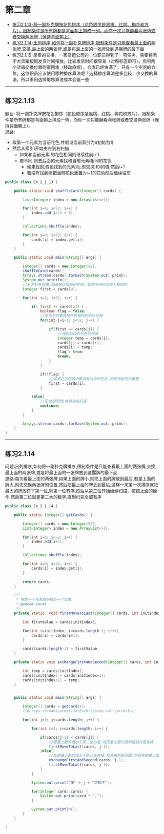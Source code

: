 # 第二章
- <a href="#p2-1-13">练习2.1.13-将一副扑克牌按花色排序（花色顺序是黑桃、红桃、梅花和方片），限制条件是所有牌都是背面朝上排成一列，而你一次只能翻看两张牌或者交换两张牌（保持背面朝上）</a>
- <a href="#p2-1-14">练习2.1.14-出列排序,如何将一副扑克牌排序,限制条件是只能查看最上面的两张牌,交换,最上面的两张牌,或是将最上面的一张牌放到这摞牌的最下面</a>
- 练习2.1.15-昂贵的交换。一家货运公司的一位职员得到了一项任务，需要将若干大货箱按照发货时间摆放。比较发货时间很容易（对照标签即可），但将两个货箱交换位置则很困难（移动麻烦）。仓库已经快满了，只有一个空闲的仓位。这位职员应该使用哪种排序算法呢？选择排序算法是多比较，少交换的算法。所以采用选择排序算法成本会低一些
--------
## <a id="p2-1-13">练习2.1.13</a>

题目: 将一副扑克牌按花色排序（花色顺序是黑桃、红桃、梅花和方片），限制条件是所有牌都是背面朝上排成一列，而你一次只能翻看两张牌或者交换两张牌（保持背面朝上）。  
思路:  
- 取第一个元素为当前花色,并假设当前索引为i(初始为1)
- 然后从索引i开始由左到右扫描  
  - 如果和当前元素i的花色相同则继续往前i+1  
  - 若不同,则去后面的元素找和当前元素i相同的花色  
    - 如果找到,假设找到的元素为j,则交换j和i的值,然后i+1  
    - 若没有找到则把当前花色重置为i+1的花色然后继续往前  
```java 
public class Ex_2_1_13 {

    public static void shuffleCard(Integer[] cards) {

        List<Integer> index = new ArrayList<>();

        for(int i=0; i<52; i++) {
            index.add(i/13 + 1);
        }

        Collections.shuffle(index);

        for(int i=0; i<52; i++) {
            cards[i] = index.get(i);
        }
    }

    public static void main(String[] args) {

        Integer[] cards = new Integer[52];
        shuffleCard(cards);
        Arrays.stream(cards).forEach(System.out::print);
        System.out.println();
        //从左到右扫描,如果数组相同则往前，如果不同则交换为相同的
        Integer first = cards[0];

        for(int i=1; i<52; i++) {

            if( first != cards[i]) {
                boolean flag = false;
                //花色不同要去找花色相同的然后交换
                for(int j=i+1; j<52; j++) {

                    if(first == cards[j]) {
                        //找到对应的花色并交换
                        Integer temp = cards[j];
                        cards[j] = cards[i];
                        cards[i] = temp;
                        flag = true;
                        break;
                    }
                }

                if(!flag) {
                    //如果之后的牌中都没有对应的花色,则把当前花色重置
                    first = cards[i];
                }

            }else{
                //花色相同则i继续向前扫描
                continue;
            }
        }

        Arrays.stream(cards).forEach(System.out::print);
    }
}

```
----
## <a id="p2-1-14">练习2.1.14</a>
问题:出列排序,如何将一副扑克牌排序,限制条件是只能查看最上面的两张牌,交换,最上面的两张牌,或是将最上面的一张牌放到这摞牌的最下面  
思路:每次看最上面的两张牌,如果上面的牌小,则把上面的牌放到最后,若是上面的牌大,则先交换两张牌的位置,然后把最上面的牌丢到最后,这样一来第一次排序就把最大的牌放在了第一位,则第一位有序,然后从第二位开始继续扫描，按照上面的操作,然后第二位就是第二大的数字,直到扫完全部有序
```java
public class Ex_2_1_14 {

    public static Integer[] getCards() {

        Integer[] cards = new Integer[52];
        List<Integer> index = new ArrayList<>();

        for(int i=0; i<52; i++) {
            index.add(i+1);
        }

        Collections.shuffle(index);

        for(int i=0; i<52; i++) {
            cards[i] = index.get(i);
        }

        return cards;
    }

    /**
     * 把第一个元素放到最后一个位置
     * @param cards
     */
    private static  void firstMoveToLast(Integer[] cards, int initIndex) {

        int firstValue = cards[initIndex];

        for(int i=initIndex; i<cards.length-1; i++){
            cards[i] = cards[i+1];
        }

        cards[cards.length-1] = firstValue;
    }

    private static void exchangeFirstAndSecond(Integer[] cards, int initIndex) {

        int temp = cards[initIndex];
        cards[initIndex] = cards[initIndex+1];
        cards[initIndex+1] = temp;
    }


    public static void main(String[] args) {

        Integer[] cards = getCards();
        //Arrays.stream(cards).forEach(System.out::println);

        for(int j=1; j<cards.length; j++) {

            for(int i=1; i<cards.length; i++) {

                if(cards[j-1] < cards[j]) {
                    //若最上面的值小于第二张的值,则把最上面的值和最后的值互换
                    firstMoveToLast(cards, j-1);
                }else{
                    //如果最上面的值大于第二张的值,则交换两者位置,然后再把最上面的值丢到最后去
                    exchangeFirstAndSecond(cards, j-1);
                    firstMoveToLast(cards, j-1);
                }
            }

            System.out.print("第" + j + "次排序");

            for(Integer card: cards) {
                System.out.print(card + ",");
            }

            System.out.println();
        }
    }

}
```
